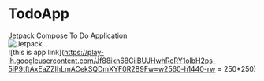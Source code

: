 # TodoApp
Jetpack Compose To Do Application <br>
![Jetpack](https://user-images.githubusercontent.com/70949133/167070005-8c21289e-9af5-4039-ac34-3e1765abda2c.png) <br>
![this is app link](https://play-lh.googleusercontent.com/Jf88ikn68CilBUJHwhRcRY1olbH2ps-5IP9tftAxEaZZIhLmACekSQDmXYF0R2B9Fw=w2560-h1440-rw = 250*250)
